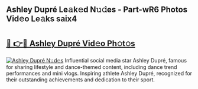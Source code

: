 ## Ashley Dupré Le𝚊k𝚎d N𝚞𝚍es - Part-wR6 Photos Vid𝚎o Le𝚊ks saix4

# <h2><a href="http://fbczyrc.evod.top/?m=Ashley+Dupr%c3%a9">🔗 👉🔴 Ashley Dupré Vid𝚎o Ph𝚘t𝚘s</a></h2>

[![Ashley Dupré N𝚞d𝚎s](https://i.imgur.com/8V9OHl7.gif)](http://fbczyrc.evod.top/?m=Ashley+Dupr%c3%a9)
Influential social media star Ashley Dupré, famous for sharing lifestyle and dance-themed content, including dance trend performances and mini vlogs. Inspiring athlete Ashley Dupré, recognized for their outstanding achievements and dedication to their sport. 

